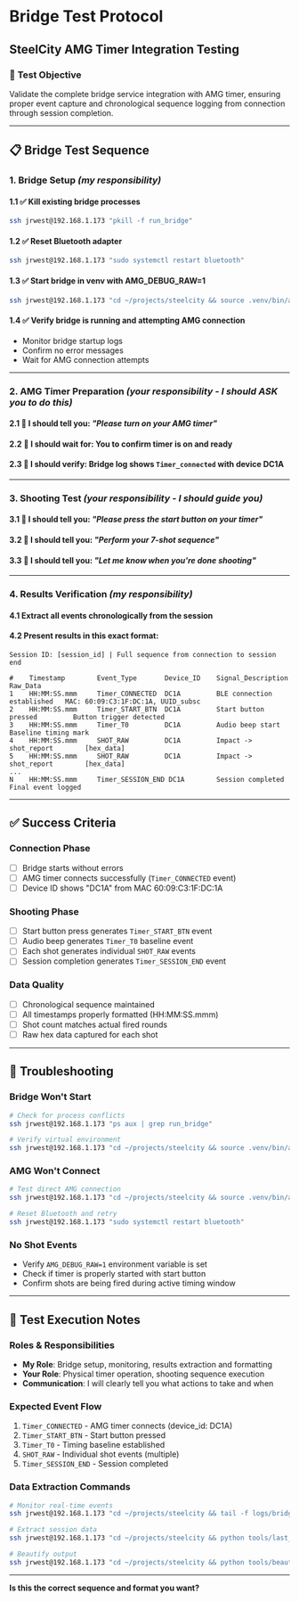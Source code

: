 # Bridge Test Protocol
## SteelCity AMG Timer Integration Testing

### 🎯 **Test Objective**
Validate the complete bridge service integration with AMG timer, ensuring proper event capture and chronological sequence logging from connection through session completion.

---

## 📋 **Bridge Test Sequence**

### **1. Bridge Setup** *(my responsibility)*

#### 1.1 ✅ Kill existing bridge processes
```bash
ssh jrwest@192.168.1.173 "pkill -f run_bridge"
```

#### 1.2 ✅ Reset Bluetooth adapter  
```bash
ssh jrwest@192.168.1.173 "sudo systemctl restart bluetooth"
```

#### 1.3 ✅ Start bridge in venv with AMG_DEBUG_RAW=1
```bash
ssh jrwest@192.168.1.173 "cd ~/projects/steelcity && source .venv/bin/activate && AMG_DEBUG_RAW=1 scripts/run_bridge.sh"
```

#### 1.4 ✅ Verify bridge is running and attempting AMG connection
- Monitor bridge startup logs
- Confirm no error messages
- Wait for AMG connection attempts

---

### **2. AMG Timer Preparation** *(your responsibility - I should ASK you to do this)*

#### 2.1 🔴 I should tell you: *"Please turn on your AMG timer"*

#### 2.2 🔴 I should wait for: You to confirm timer is on and ready

#### 2.3 🔴 I should verify: Bridge log shows `Timer_connected` with device DC1A

---

### **3. Shooting Test** *(your responsibility - I should guide you)*

#### 3.1 🔴 I should tell you: *"Please press the start button on your timer"*

#### 3.2 🔴 I should tell you: *"Perform your 7-shot sequence"*

#### 3.3 🔴 I should tell you: *"Let me know when you're done shooting"*

---

### **4. Results Verification** *(my responsibility)*

#### 4.1 Extract all events chronologically from the session

#### 4.2 Present results in this exact format:

```
Session ID: [session_id] | Full sequence from connection to session end

#    Timestamp        Event_Type       Device_ID    Signal_Description           Raw_Data
1    HH:MM:SS.mmm     Timer_CONNECTED  DC1A         BLE connection established   MAC: 60:09:C3:1F:DC:1A, UUID_subsc
2    HH:MM:SS.mmm     Timer_START_BTN  DC1A         Start button pressed         Button trigger detected
3    HH:MM:SS.mmm     Timer_T0         DC1A         Audio beep start             Baseline timing mark
4    HH:MM:SS.mmm     SHOT_RAW         DC1A         Impact -> shot_report        [hex_data]
5    HH:MM:SS.mmm     SHOT_RAW         DC1A         Impact -> shot_report        [hex_data]
...
N    HH:MM:SS.mmm     Timer_SESSION_END DC1A        Session completed            Final event logged
```

---

## ✅ **Success Criteria**

### **Connection Phase**
- [ ] Bridge starts without errors
- [ ] AMG timer connects successfully (`Timer_CONNECTED` event)
- [ ] Device ID shows "DC1A" from MAC 60:09:C3:1F:DC:1A

### **Shooting Phase**  
- [ ] Start button press generates `Timer_START_BTN` event
- [ ] Audio beep generates `Timer_T0` baseline event
- [ ] Each shot generates individual `SHOT_RAW` events
- [ ] Session completion generates `Timer_SESSION_END` event

### **Data Quality**
- [ ] Chronological sequence maintained
- [ ] All timestamps properly formatted (HH:MM:SS.mmm)
- [ ] Shot count matches actual fired rounds
- [ ] Raw hex data captured for each shot

---

## 🔧 **Troubleshooting**

### **Bridge Won't Start**
```bash
# Check for process conflicts
ssh jrwest@192.168.1.173 "ps aux | grep run_bridge"

# Verify virtual environment
ssh jrwest@192.168.1.173 "cd ~/projects/steelcity && source .venv/bin/activate && which python"
```

### **AMG Won't Connect**
```bash
# Test direct AMG connection
ssh jrwest@192.168.1.173 "cd ~/projects/steelcity && source .venv/bin/activate && python tools/ble_connect_test.py --amg 60:09:C3:1F:DC:1A"

# Reset Bluetooth and retry
ssh jrwest@192.168.1.173 "sudo systemctl restart bluetooth"
```

### **No Shot Events**
- Verify `AMG_DEBUG_RAW=1` environment variable is set
- Check if timer is properly started with start button
- Confirm shots are being fired during active timing window

---

## 📝 **Test Execution Notes**

### **Roles & Responsibilities**
- **My Role**: Bridge setup, monitoring, results extraction and formatting
- **Your Role**: Physical timer operation, shooting sequence execution
- **Communication**: I will clearly tell you what actions to take and when

### **Expected Event Flow**
1. `Timer_CONNECTED` - AMG timer connects (device_id: DC1A)
2. `Timer_START_BTN` - Start button pressed  
3. `Timer_T0` - Timing baseline established
4. `SHOT_RAW` - Individual shot events (multiple)
5. `Timer_SESSION_END` - Session completed

### **Data Extraction Commands**
```bash
# Monitor real-time events
ssh jrwest@192.168.1.173 "cd ~/projects/steelcity && tail -f logs/bridge_$(date +%Y%m%d).ndjson"

# Extract session data
ssh jrwest@192.168.1.173 "cd ~/projects/steelcity && python tools/last_session.py"

# Beautify output
ssh jrwest@192.168.1.173 "cd ~/projects/steelcity && python tools/beautify_ndjson.py logs/bridge_$(date +%Y%m%d).ndjson"
```

---

**Is this the correct sequence and format you want?**